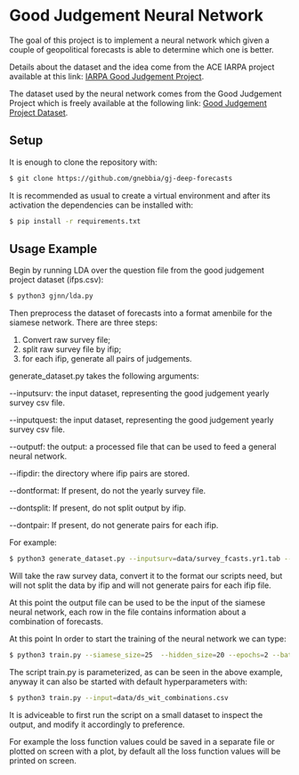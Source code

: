 # Good Judgement Neural Network

The goal of this project is to implement a neural network which given a couple of geopolitical forecasts is able 
to determine which one is better.

Details about the dataset and the idea come from the ACE IARPA project
available at this link:
[IARPA Good Judgement
Project](https://www.dni.gov/index.php/newsroom/press-releases/item/1751-iarpa-announces-publication-of-data-from-the-good-judgment-project
"IARPA Good Judgement Project").

The dataset used by the neural network comes from the Good Judgement Project 
which is freely available at the following link:
[Good Judgement Project Dataset](https://doi.org/10.7910/DVN/BPCDH5
"Good Judgement Project Dataset").

## Setup

It is enough to clone the repository with:
```bash 
$ git clone https://github.com/gnebbia/gj-deep-forecasts
```

It is recommended as usual to create a virtual environment and after its activation 
the dependencies can be installed with:
```bash
$ pip install -r requirements.txt
```

## Usage Example

Begin by running LDA over the question file from the good 
judgement project dataset (ifps.csv):
```bash
$ python3 gjnn/lda.py
```

Then preprocess the dataset of forecasts into a format amenbile for the siamese network. There are three steps:
1) Convert raw survey file; 
2) split raw survey file by ifip; 
3) for each ifip, generate all pairs of judgements.

generate_dataset.py takes the following arguments:

--inputsurv: the input dataset, representing the good judgement yearly survey csv file.

--inputquest: the input dataset, representing the good judgement yearly survey csv file.

--outputf: the output: a processed file that can be used to feed a general neural network.

--ifipdir: the directory where ifip pairs are stored.

--dontformat: If present, do not the yearly survey file.

--dontsplit: If present, do not split output by ifip.

--dontpair: If present, do not generate pairs for each ifip.

For example:
```bash
$ python3 generate_dataset.py --inputsurv=data/survey_fcasts.yr1.tab --inputquest=data/questions_w_topics.csv --outputf=~/ds.csv --dontsplit --dontpair
```
Will take the raw survey data, convert it to the format our scripts need, but will not split the data by ifip and will not generate
pairs for each ifip file.

At this point the output file can be used to be the input of the siamese neural network, each row
in the file contains information about a combination of forecasts.

At this point In order to start the training of the neural network we can type:
```bash
$ python3 train.py --siamese_size=25  --hidden_size=20 --epochs=2 --batch_size=64 --input=data/ds_wit_combinations.csv
```

The script train.py is parameterized, as can be seen in the above example, anyway it can also be started with default 
hyperparameters with:

```bash
$ python3 train.py --input=data/ds_wit_combinations.csv
```
It is adviceable to first run the script on a small dataset to inspect the output, and modify it accordingly to
preference.

For example the loss function values could be saved in a separate file or plotted on screen with a plot,
by default all the loss function values will be printed on screen.

